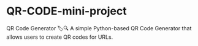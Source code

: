 # QR-CODE-mini-project
 QR Code Generator 🏷️🔍 A simple Python-based QR Code Generator that allows users to create QR codes for URLs. 
